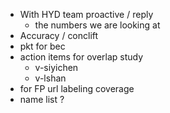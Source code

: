 - With HYD team proactive / reply
	- the numbers we are looking at
- Accuracy / conclift
- pkt for bec
- action items for overlap study
	- v-siyichen
	- v-lshan
- for FP url labeling coverage
- name list ?